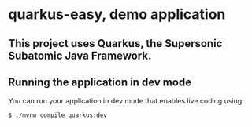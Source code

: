 # quarkus-easy, demo application

## This project uses Quarkus, the Supersonic Subatomic Java Framework.

## Running the application in dev mode

You can run your application in dev mode that enables live coding using:

```shell
$ ./mvnw compile quarkus:dev
```
